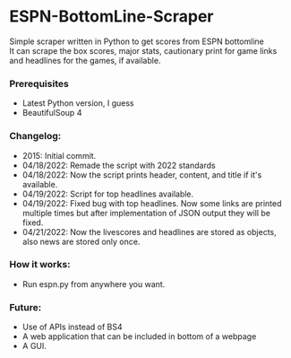 # ESPN-BottomLine-Scraper
Simple scraper written in Python to get scores from ESPN bottomline<br>
It can scrape the box scores, major stats, cautionary print for game links and headlines for the games, if available.</br>

<h3>Prerequisites</h3>
<ul>
  <li>Latest Python version, I guess</li>
  <li>BeautifulSoup 4</li>
</ul>
<h3>Changelog:</h3>
<ul>
  <li>2015: Initial commit.</li>
  <li>04/18/2022: Remade the script with 2022 standards</li>
  <li>04/18/2022: Now the script prints header, content, and title if it's available.</li>
  <li>04/19/2022: Script for top headlines available.</li>
  <li>04/19/2022: Fixed bug with top headlines. Now some links are printed multiple times but after implementation of JSON output they will be fixed.</li>
  <li>04/21/2022: Now the livescores and headlines are stored as objects, also news are stored only once.</li>
</ul>
</ul>

<h3>How it works:</h3>
<ul>
  <li>Run espn.py from anywhere you want.</li>
</ul>

<h3>Future:</h3>
<ul>
  <li>Use of APIs instead of BS4</li>
  <li>A web application that can be included in bottom of a webpage</li>
  <li>A GUI.</li>
</ul>
